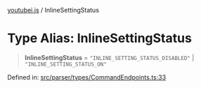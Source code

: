 [youtubei.js](../README.md) / InlineSettingStatus

# Type Alias: InlineSettingStatus

> **InlineSettingStatus** = `"INLINE_SETTING_STATUS_DISABLED"` \| `"INLINE_SETTING_STATUS_ON"`

Defined in: [src/parser/types/CommandEndpoints.ts:33](https://github.com/LuanRT/YouTube.js/blob/0733f60b57877f6b8b87dfd5cc6195b5085f5c09/src/parser/types/CommandEndpoints.ts#L33)
